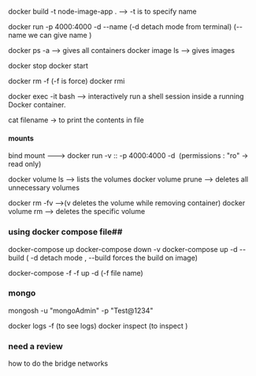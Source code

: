 docker build -t node-image-app .   -->  -t is to specify name

docker run -p 4000:4000 -d --name <name> <ImageId> (-d detach mode from terminal) (--name we can give name )

docker ps -a --> gives all containers
docker image ls --> gives images 

docker stop <container id>
docker start <container id>

docker rm <container id> -f (-f is force)
docker rmi <imageId>

docker exec -it <container id>  bash -->  interactively run a shell session inside a running Docker container.

cat filename -> to print the contents in file

#### mounts ######
bind mount ---> docker run -v <local dir>:<folder in container>:<permissions> -p 4000:4000 -d <image name or id>  (permissions : "ro" -> read only)

docker volume ls --> lists the volumes 
docker volume prune  --> deletes all unnecessary volumes 

docker rm <container id > -fv -->(v deletes the volume while removing container)
docker volume rm <volume name >  --> deletes the specific volume 

### using docker compose file##
docker-compose  up 
docker-compose down -v 
docker-compose up -d --build ( -d detach mode , --build forces the build on image)

docker-compose -f <file name> -f <file name> up -d (-f file name)

### mongo ####
mongosh -u "mongoAdmin" -p "Test@1234"

docker logs <container name> -f  (to see logs)
docker inspect <container id> (to  inspect )



### need a review ###
how to do the bridge networks